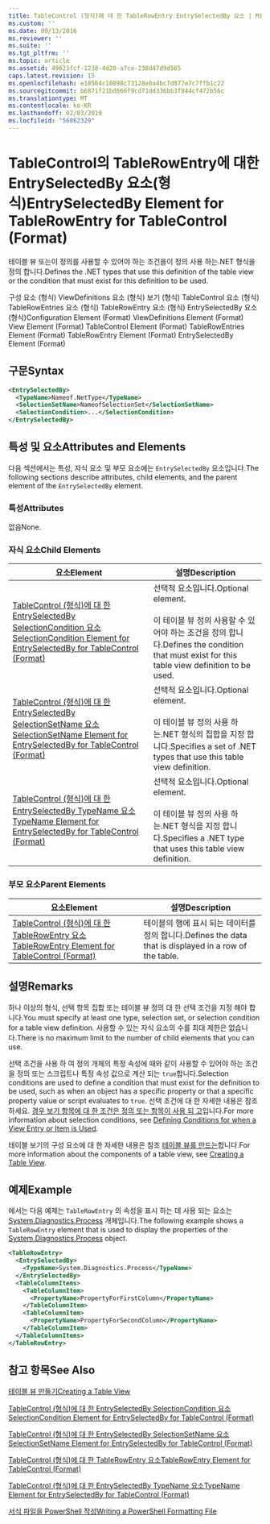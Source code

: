 ```yaml
---
title: TableControl (형식)에 대 한 TableRowEntry EntrySelectedBy 요소 | Microsoft Docs
ms.custom: ''
ms.date: 09/13/2016
ms.reviewer: ''
ms.suite: ''
ms.tgt_pltfrm: ''
ms.topic: article
ms.assetid: 49623fcf-1238-4d20-a7ce-238d47d9d565
caps.latest.revision: 15
ms.openlocfilehash: e18564c10898c73128e0a4bc7d077e7c7ffb1c22
ms.sourcegitcommit: b6871f21bd666f9cd71dd336bb3f844cf472b56c
ms.translationtype: MT
ms.contentlocale: ko-KR
ms.lasthandoff: 02/03/2019
ms.locfileid: "56862329"
---
```

# <a name="entryselectedby-element-for-tablerowentry--for-tablecontrol-format"></a><span data-ttu-id="428d0-102">TableControl의 TableRowEntry에 대한 EntrySelectedBy 요소(형식)</span><span class="sxs-lookup"><span data-stu-id="428d0-102">EntrySelectedBy Element for TableRowEntry  for TableControl (Format)</span></span>

<span data-ttu-id="428d0-103">테이블 뷰 또는이 정의를 사용할 수 있어야 하는 조건을이 정의 사용 하는.NET 형식을 정의 합니다.</span><span class="sxs-lookup"><span data-stu-id="428d0-103">Defines the .NET types that use this definition of the table view or the condition that must exist for this definition to be used.</span></span>

<span data-ttu-id="428d0-104">구성 요소 (형식) ViewDefinitions 요소 (형식) 보기 (형식) TableControl 요소 (형식) TableRowEntries 요소 (형식) TableRowEntry 요소 (형식) EntrySelectedBy 요소 (형식)</span><span class="sxs-lookup"><span data-stu-id="428d0-104">Configuration Element (Format) ViewDefinitions Element (Format) View Element (Format) TableControl Element (Format) TableRowEntries Element (Format) TableRowEntry Element (Format) EntrySelectedBy Element (Format)</span></span>

## <a name="syntax"></a><span data-ttu-id="428d0-105">구문</span><span class="sxs-lookup"><span data-stu-id="428d0-105">Syntax</span></span>

```xml
<EntrySelectedBy>
  <TypeName>Nameof.NetType</TypeName>
  <SelectionSetName>NameofSelectionSet</SelectionSetName>
  <SelectionCondition>...</SelectionCondition>
</EntrySelectedBy>
```

## <a name="attributes-and-elements"></a><span data-ttu-id="428d0-106">특성 및 요소</span><span class="sxs-lookup"><span data-stu-id="428d0-106">Attributes and Elements</span></span>

<span data-ttu-id="428d0-107">다음 섹션에서는 특성, 자식 요소 및 부모 요소에는 `EntrySelectedBy` 요소입니다.</span><span class="sxs-lookup"><span data-stu-id="428d0-107">The following sections describe attributes, child elements, and the parent element of the `EntrySelectedBy` element.</span></span>

### <a name="attributes"></a><span data-ttu-id="428d0-108">특성</span><span class="sxs-lookup"><span data-stu-id="428d0-108">Attributes</span></span>

<span data-ttu-id="428d0-109">없음</span><span class="sxs-lookup"><span data-stu-id="428d0-109">None.</span></span>

### <a name="child-elements"></a><span data-ttu-id="428d0-110">자식 요소</span><span class="sxs-lookup"><span data-stu-id="428d0-110">Child Elements</span></span>

|<span data-ttu-id="428d0-111">요소</span><span class="sxs-lookup"><span data-stu-id="428d0-111">Element</span></span>|<span data-ttu-id="428d0-112">설명</span><span class="sxs-lookup"><span data-stu-id="428d0-112">Description</span></span>|
|-------------|-----------------|
|[<span data-ttu-id="428d0-113">TableControl (형식)에 대 한 EntrySelectedBy SelectionCondition 요소</span><span class="sxs-lookup"><span data-stu-id="428d0-113">SelectionCondition Element for EntrySelectedBy for TableControl (Format)</span></span>](./selectioncondition-element-for-entryselectedby-for-tablecontrol-format.md)|<span data-ttu-id="428d0-114">선택적 요소입니다.</span><span class="sxs-lookup"><span data-stu-id="428d0-114">Optional element.</span></span><br /><br /> <span data-ttu-id="428d0-115">이 테이블 뷰 정의 사용할 수 있어야 하는 조건을 정의 합니다.</span><span class="sxs-lookup"><span data-stu-id="428d0-115">Defines the condition that must exist for this table view definition to be used.</span></span>|
|[<span data-ttu-id="428d0-116">TableControl (형식)에 대 한 EntrySelectedBy SelectionSetName 요소</span><span class="sxs-lookup"><span data-stu-id="428d0-116">SelectionSetName Element for EntrySelectedBy for TableControl (Format)</span></span>](./selectionsetname-element-for-entryselectedby-for-tablecontrol-format.md)|<span data-ttu-id="428d0-117">선택적 요소입니다.</span><span class="sxs-lookup"><span data-stu-id="428d0-117">Optional element.</span></span><br /><br /> <span data-ttu-id="428d0-118">이 테이블 뷰 정의 사용 하는.NET 형식의 집합을 지정 합니다.</span><span class="sxs-lookup"><span data-stu-id="428d0-118">Specifies a set of .NET types that use this table view definition.</span></span>|
|[<span data-ttu-id="428d0-119">TableControl (형식)에 대 한 EntrySelectedBy TypeName 요소</span><span class="sxs-lookup"><span data-stu-id="428d0-119">TypeName Element for EntrySelectedBy for TableControl (Format)</span></span>](./typename-element-for-entryselectedby-for-tablecontrol-format.md)|<span data-ttu-id="428d0-120">선택적 요소입니다.</span><span class="sxs-lookup"><span data-stu-id="428d0-120">Optional element.</span></span><br /><br /> <span data-ttu-id="428d0-121">이 테이블 뷰 정의 사용 하는.NET 형식을 지정 합니다.</span><span class="sxs-lookup"><span data-stu-id="428d0-121">Specifies a .NET type that uses this table view definition.</span></span>|

### <a name="parent-elements"></a><span data-ttu-id="428d0-122">부모 요소</span><span class="sxs-lookup"><span data-stu-id="428d0-122">Parent Elements</span></span>

|<span data-ttu-id="428d0-123">요소</span><span class="sxs-lookup"><span data-stu-id="428d0-123">Element</span></span>|<span data-ttu-id="428d0-124">설명</span><span class="sxs-lookup"><span data-stu-id="428d0-124">Description</span></span>|
|-------------|-----------------|
|[<span data-ttu-id="428d0-125">TableControl (형식)에 대 한 TableRowEntry 요소</span><span class="sxs-lookup"><span data-stu-id="428d0-125">TableRowEntry Element for TableControl (Format)</span></span>](./tablerowentry-element-for-tablerowentroes-for-tablecontrol-format.md)|<span data-ttu-id="428d0-126">테이블의 행에 표시 되는 데이터를 정의 합니다.</span><span class="sxs-lookup"><span data-stu-id="428d0-126">Defines the data that is displayed in a row of the table.</span></span>|

## <a name="remarks"></a><span data-ttu-id="428d0-127">설명</span><span class="sxs-lookup"><span data-stu-id="428d0-127">Remarks</span></span>

<span data-ttu-id="428d0-128">하나 이상의 형식, 선택 항목 집합 또는 테이블 뷰 정의 대 한 선택 조건을 지정 해야 합니다.</span><span class="sxs-lookup"><span data-stu-id="428d0-128">You must specify at least one type, selection set, or selection condition for a table view definition.</span></span> <span data-ttu-id="428d0-129">사용할 수 있는 자식 요소의 수를 최대 제한은 없습니다.</span><span class="sxs-lookup"><span data-stu-id="428d0-129">There is no maximum limit to the number of child elements that you can use.</span></span>

<span data-ttu-id="428d0-130">선택 조건을 사용 하 여 정의 개체의 특정 속성에 때와 같이 사용할 수 있어야 하는 조건을 정의 또는 스크립트나 특정 속성 값으로 계산 되는 `true`합니다.</span><span class="sxs-lookup"><span data-stu-id="428d0-130">Selection conditions are used to define a condition that must exist for the definition to be used, such as when an object has a specific property or that a specific property value or script evaluates to `true`.</span></span> <span data-ttu-id="428d0-131">선택 조건에 대 한 자세한 내용은 참조 하세요. [경우 보기 항목에 대 한 조건은 정의 또는 항목이 사용 되 고](./defining-conditions-for-displaying-data.md)입니다.</span><span class="sxs-lookup"><span data-stu-id="428d0-131">For more information about selection conditions, see [Defining Conditions for when a View Entry or Item is Used](./defining-conditions-for-displaying-data.md).</span></span>

<span data-ttu-id="428d0-132">테이블 보기의 구성 요소에 대 한 자세한 내용은 참조 [테이블 뷰를 만드는](./creating-a-table-view.md)합니다.</span><span class="sxs-lookup"><span data-stu-id="428d0-132">For more information about the components of a table view, see [Creating a Table View](./creating-a-table-view.md).</span></span>

## <a name="example"></a><span data-ttu-id="428d0-133">예제</span><span class="sxs-lookup"><span data-stu-id="428d0-133">Example</span></span>

<span data-ttu-id="428d0-134">에서는 다음 예제는 `TableRowEntry` 의 속성을 표시 하는 데 사용 되는 요소는 [System.Diagnostics.Process](/dotnet/api/System.Diagnostics.Process) 개체입니다.</span><span class="sxs-lookup"><span data-stu-id="428d0-134">The following example shows a `TableRowEntry` element that is used to display the properties of the [System.Diagnostics.Process](/dotnet/api/System.Diagnostics.Process) object.</span></span>

```xml
<TableRowEntry>
  <EntrySelectedBy>
    <TypeName>System.Diagnostics.Process</TypeName>
  </EntrySelectedBy>
  <TableColumnItems>
    <TableColumnItem>
      <PropertyName>PropertyForFirstColumn</PropertyName>
    </TableColumnItem>
    <TableColumnItem>
      <PropertyName>PropertyForSecondColumn</PropertyName>
    </TableColumnItem>
  </TableColumnItems>
</TableRowEntry>
```

## <a name="see-also"></a><span data-ttu-id="428d0-135">참고 항목</span><span class="sxs-lookup"><span data-stu-id="428d0-135">See Also</span></span>

[<span data-ttu-id="428d0-136">테이블 뷰 만들기</span><span class="sxs-lookup"><span data-stu-id="428d0-136">Creating a Table View</span></span>](./creating-a-table-view.md)

[<span data-ttu-id="428d0-137">TableControl (형식)에 대 한 EntrySelectedBy SelectionCondition 요소</span><span class="sxs-lookup"><span data-stu-id="428d0-137">SelectionCondition Element for EntrySelectedBy for TableControl (Format)</span></span>](./selectioncondition-element-for-entryselectedby-for-tablecontrol-format.md)

[<span data-ttu-id="428d0-138">TableControl (형식)에 대 한 EntrySelectedBy SelectionSetName 요소</span><span class="sxs-lookup"><span data-stu-id="428d0-138">SelectionSetName Element for EntrySelectedBy for TableControl (Format)</span></span>](./selectionsetname-element-for-entryselectedby-for-tablecontrol-format.md)

[<span data-ttu-id="428d0-139">TableControl (형식)에 대 한 TableRowEntry 요소</span><span class="sxs-lookup"><span data-stu-id="428d0-139">TableRowEntry Element for TableControl (Format)</span></span>](./tablerowentry-element-for-tablerowentroes-for-tablecontrol-format.md)

[<span data-ttu-id="428d0-140">TableControl (형식)에 대 한 EntrySelectedBy TypeName 요소</span><span class="sxs-lookup"><span data-stu-id="428d0-140">TypeName Element for EntrySelectedBy for TableControl (Format)</span></span>](./typename-element-for-entryselectedby-for-tablecontrol-format.md)

[<span data-ttu-id="428d0-141">서식 파일을 PowerShell 작성</span><span class="sxs-lookup"><span data-stu-id="428d0-141">Writing a PowerShell Formatting File</span></span>](./writing-a-powershell-formatting-file.md)
